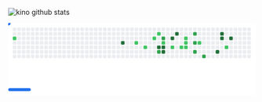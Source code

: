 

<!--
**KinoMin/KinoMin** is a ✨ _special_ ✨ repository because its `README.md` (this file) appears on your GitHub profile.

Here are some ideas to get you started:

- 🔭 I’m currently working on ...
- 🌱 I’m currently learning ...
- 👯 I’m looking to collaborate on ...
- 🤔 I’m looking for help with ...
- 💬 Ask me about ...
- 📫 How to reach me: ...
- 😄 Pronouns: ...
- ⚡ Fun fact: ...
-->


![kino github stats](https://github-readme-stats.vercel.app/api?username=kinoxyz1&show_icons=true&theme=radical&icon_color=CCFF33&text_color=FF00FF&title_color=666FF)


<picture>
  <source
    media="(prefers-color-scheme: dark)"
    srcset="https://github.com/kinoxyz1/KinoMin/blob/github-breakout/images/breakout-dark.svg"
  />
  <source
    media="(prefers-color-scheme: light)"
    srcset="https://github.com/kinoxyz1/KinoMin/blob/github-breakout/images/breakout-light.svg"
  />
  <img alt="Breakout Game" src="https://github.com/kinoxyz1/KinoMin/blob/github-breakout/images/breakout-light.svg" />
</picture>
